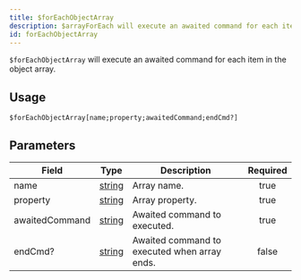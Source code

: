 ```yaml
---
title: $forEachObjectArray
description: $arrayForEach will execute an awaited command for each item in the object array.
id: forEachObjectArray
---
```


`$forEachObjectArray` will execute an awaited command for each item in the object array.

## Usage

```aoi
$forEachObjectArray[name;property;awaitedCommand;endCmd?]
```

## Parameters

| Field          | Type                                                                                              | Description                                               | Required |
| -------------- | ------------------------------------------------------------------------------------------------- | --------------------------------------------------------- | :------: |
| name           | [string](https://developer.mozilla.org/en-US/docs/Web/JavaScript/Reference/Global_Objects/String) | Array name.                                               |   true   |
| property       | [string](https://developer.mozilla.org/en-US/docs/Web/JavaScript/Reference/Global_Objects/String) | Array property.                                           |   true   |
| awaitedCommand | [string](https://developer.mozilla.org/en-US/docs/Web/JavaScript/Reference/Global_Objects/String) | Awaited command to executed.                              |   true   |
| endCmd?        | [string](https://developer.mozilla.org/en-US/docs/Web/JavaScript/Reference/Global_Objects/String) | Awaited command to executed when array ends.              |   false  |
